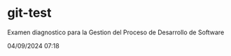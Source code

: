 # git-test
Examen diagnostico para la Gestion del Proceso de Desarrollo de Software

04/09/2024 07:18